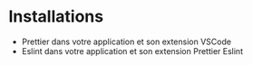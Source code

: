# Installations

- Prettier dans votre application et son extension VSCode
- Eslint dans votre application et son extension Prettier Eslint